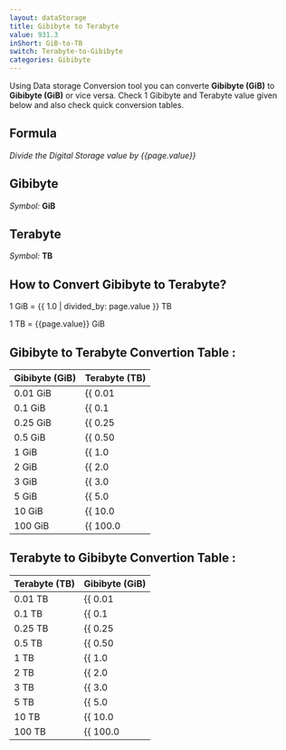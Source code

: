 ```yaml
---
layout: dataStorage
title: Gibibyte to Terabyte
value: 931.3
inShort: GiB-to-TB
switch: Terabyte-to-Gibibyte
categories: Gibibyte
---
```


Using Data storage Conversion tool you can converte **Gibibyte (GiB)** to **Gibibyte (GiB)** or vice versa. Check 1 Gibibyte and Terabyte value given below and also check quick conversion tables.

## Formula
*Divide the Digital Storage value by {{page.value}}*

## Gibibyte
*Symbol:* **GiB**

## Terabyte
*Symbol:* **TB**

## How to Convert Gibibyte to Terabyte?

1 GiB = {{ 1.0 | divided_by: page.value }} TB

1 TB = {{page.value}} GiB


## Gibibyte to Terabyte Convertion Table :

| Gibibyte (GiB) | Terabyte (TB) |
| ---- | ---- |
| 0.01 GiB | {{ 0.01 | divided_by: page.value }} TB |
| 0.1 GiB | {{ 0.1 | divided_by: page.value }} TB |
| 0.25 GiB | {{ 0.25 | divided_by: page.value }} TB |
| 0.5 GiB | {{ 0.50 | divided_by: page.value }} TB |
| 1 GiB | {{ 1.0 | divided_by: page.value }} TB |
| 2 GiB | {{ 2.0 | divided_by: page.value }} TB |
| 3 GiB | {{ 3.0 | divided_by: page.value }} TB |
| 5 GiB | {{ 5.0 | divided_by: page.value }} TB |
| 10 GiB | {{ 10.0 | divided_by: page.value }} TB |
| 100 GiB | {{ 100.0 | divided_by: page.value }} TB |

## Terabyte to Gibibyte Convertion Table :

| Terabyte (TB) | Gibibyte (GiB) |
| ---- | ---- |
| 0.01 TB | {{ 0.01 | times: page.value }} GiB |
| 0.1 TB | {{ 0.1 | times: page.value }} GiB |
| 0.25 TB | {{ 0.25 | times: page.value }} GiB |
| 0.5 TB | {{ 0.50 | times: page.value }} GiB |
| 1 TB | {{ 1.0 | times: page.value }} GiB |
| 2 TB | {{ 2.0 | times: page.value }} GiB |
| 3 TB | {{ 3.0 | times: page.value }} GiB |
| 5 TB | {{ 5.0 | times: page.value }} GiB |
| 10 TB | {{ 10.0 | times: page.value }} GiB |
| 100 TB | {{ 100.0 | times: page.value }} GiB |


<script>
document.getElementById('selectInput')[13].selected = true
document.getElementById('selectOutput')[16].selected = true
</script>
